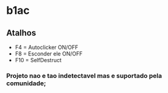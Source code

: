 # b1ac

## Atalhos

* F4 = Autoclicker ON/OFF
* F8 = Esconder ele ON/OFF
* F10 = SelfDestruct

### Projeto nao e tao indetectavel mas e suportado pela comunidade;
